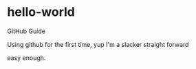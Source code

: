 # hello-world
GitHub Guide

Using github for the first time, yup I'm a slacker
straight forward

easy enough.
